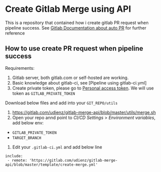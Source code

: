 # Create Gitlab Merge using API

This is a repository that contained how i create gitlab PR request when pipeline success.
See [Gitlab Documentation about auto PR] for further reference

## How to use create PR request when pipeline success

Requirements:
1. Gitlab server, both gitlab.com or self-hosted are working.
1. Basic knowledge about gitlab-ci, see [Pipeline using gitlab-ci.yml]
1. Create private token, please go to [Personal access token]. We will use token as
   `GITLAB_PRIVATE_TOKEN`

Download below files and add into your `GIT_REPO/utils`
1. https://gitlab.com/udienz/gitlab-merge-api/blob/master/utils/merge.sh
1. Open your repo annd point to *CI/CD Settings* > *Environment variables*, add below env:
 * `GITLAB_PRIVATE_TOKEN`
 * `TARGET_BRANCH`
1. Edit your `.gitlab-ci.yml` and add below line
```
include:
 - remote: 'https://gitlab.com/udienz/gitlab-merge-api/blob/master/template/create-merge.yml'
```

[Personal access token]: https://gitlab.com/help/user/profile/personal_access_tokens.md
[Gitlab Documentation about auto PR]: https://about.gitlab.com/2017/09/05/how-to-automatically-create-a-new-mr-on-gitlab-with-gitlab-ci/
[Pipeline using gitlan-ci.yml]: https://docs.gitlab.com/ee/ci/yaml/README.html
